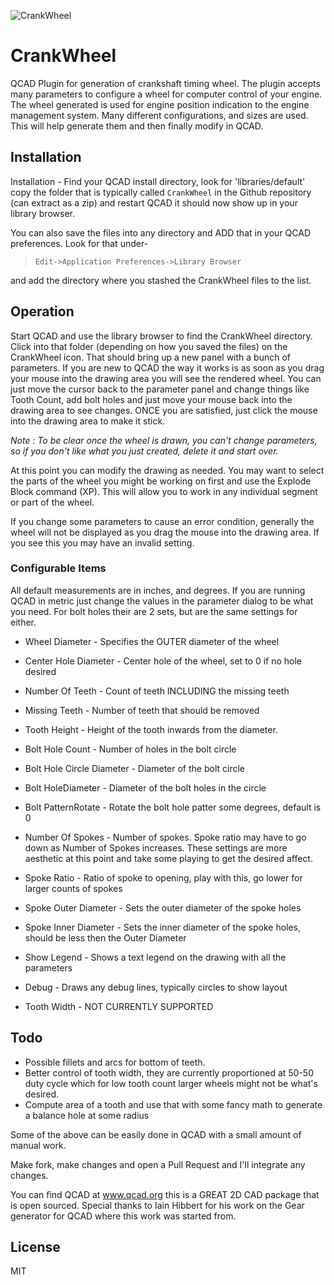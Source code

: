 ![CrankWheel](https://user-images.githubusercontent.com/5179047/71371057-bad99380-2564-11ea-96f3-5c26d3d6fc4e.gif)

# CrankWheel
QCAD Plugin for generation of crankshaft timing wheel. The plugin accepts many parameters to configure a wheel for computer control of your engine. The wheel generated is used for engine position indication to the engine management system. Many different configurations,
and sizes are used. This will help generate them and then finally modify in QCAD.

## Installation
Installation - Find your QCAD install directory, look for 'libraries/default' copy
the folder that is typically called `CrankWheel` in the Github repository (can extract as a zip)
and restart QCAD it should now show up in your library browser.

You can also save the files into any directory and ADD that in your QCAD preferences. Look for that under-

> `Edit->Application Preferences->Library Browser`

and add the directory where you stashed the CrankWheel files to the list.

## Operation
Start QCAD and use the library browser to find the CrankWheel directory. Click into that folder (depending on how you saved the files) on the CrankWheel icon. That should bring up a new panel
with a bunch of parameters. If you are new to QCAD the way it works is as soon as you drag your mouse into the drawing area you will see the rendered wheel. You can just move the cursor back to the parameter panel and change things like Tooth Count, add bolt holes and just move your mouse back into the drawing area to see changes. ONCE you are satisfied, just click the mouse into the drawing area to make it stick.

*Note : To be clear once the wheel is drawn, you can't change parameters, so if you don't like what you just created, delete it and start over.*

At this point you can modify the drawing as needed. You may want to select the parts of the wheel you might be working on first and use the Explode Block command (XP). This will allow you to work in any individual segment or part of the wheel.

If you change some parameters to cause an error condition, generally the wheel will not be displayed as you drag the mouse into the drawing area. If you see this you may have an invalid setting.

### Configurable Items
All default measurements are in inches, and degrees. If you are running
QCAD in metric just change the values in the parameter dialog to be what you need. For
bolt holes their are 2 sets, but are the same settings for either.

- Wheel Diameter - Specifies the OUTER diameter of the wheel
- Center Hole Diameter - Center hole of the wheel, set to 0 if no hole desired
- Number Of Teeth - Count of teeth INCLUDING the missing teeth
- Missing Teeth - Number of teeth that should be removed
- Tooth Height - Height of the tooth inwards from the diameter.
- Bolt Hole Count - Number of holes in the bolt circle
- Bolt Hole Circle Diameter - Diameter of the bolt circle
- Bolt HoleDiameter - Diameter of the bolt holes in the circle
- Bolt PatternRotate - Rotate the bolt hole patter some degrees, default is 0
- Number Of Spokes - Number of spokes. Spoke ratio may have to go down as Number of Spokes increases. These settings are more aesthetic at this point and take some playing to get the desired affect.
- Spoke Ratio - Ratio of spoke to opening, play with this, go lower for larger counts of spokes
- Spoke Outer Diameter - Sets the outer diameter of the spoke holes
- Spoke Inner Diameter - Sets the inner diameter of the spoke holes, should be less then the Outer Diameter
- Show Legend - Shows a text legend on the drawing with all the parameters
- Debug - Draws any debug lines, typically circles to show layout

- Tooth Width - NOT CURRENTLY SUPPORTED

## Todo
- Possible fillets and arcs for bottom of teeth.
- Better control of tooth width, they are currently proportioned at
50-50 duty cycle which for low tooth count larger wheels might not be what's desired.
- Compute area of a tooth and use that with some fancy math to generate a balance hole at some radius

Some of the above can be easily done in QCAD with a small amount of manual work.

Make fork, make changes and open a Pull Request and I'll integrate any changes.

You can find QCAD at www.qcad.org this is a GREAT 2D CAD package that is open sourced.
Special thanks to Iain Hibbert for his work on the Gear generator for QCAD where this
work was started from.

## License
MIT
